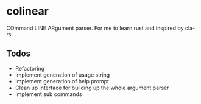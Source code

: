 # colinear
COmmand LINE ARgument parser. For me to learn rust and inspired by cla-rs.

## Todos
- Refactoring
- Implement generation of usage string
- Implement generation of help prompt
- Clean up interface for building up the whole argument parser
- Implement sub commands
